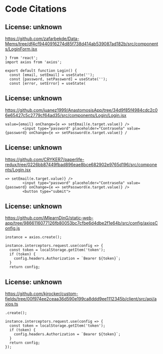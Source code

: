# Code Citations

## License: unknown
https://github.com/zafarbekde/Data-Mems/tree/df4cf9440916274d85f738d414ab539087ad182b/src/components/LoginForm.jsx

```
} from 'react';
import axios from 'axios';

export default function Login() {
  const [email, setEmail] = useState('');
  const [password, setPassword] = useState('');
  const [error, setError] = useState(
```


## License: unknown
https://github.com/juanez1999/AnastomosisApp/tree/34d9f85f4984cdc2c06e65427c5c2779cf64ad35/src/components/Login/Login.jsx

```
value={email} onChange={e => setEmail(e.target.value)} />
        <input type="password" placeholder="Contraseña" value={password} onChange={e => setPassword(e.target.value)} /
```


## License: unknown
https://github.com/CRYKER7/paperlife-redux/tree/0226bb87449fbad896eae8bce682902e9765d196/src/components/Login.jsx

```
=> setEmail(e.target.value)} />
        <input type="password" placeholder="Contraseña" value={password} onChange={e => setPassword(e.target.value)} />
        <button type="submit">
```


## License: unknown
https://github.com/iMlearnDinG/static-web-app/tree/9866116077126fb80053bc7cfbe6d4dbe2f1e64b/src/config/axiosConfig.js

```
instance = axios.create();

instance.interceptors.request.use(config => {
  const token = localStorage.getItem('token');
  if (token) {
    config.headers.Authorization = `Bearer ${token}`;
  }
  return config;
```


## License: unknown
https://github.com/kjrocker/custom-fields/tree/00f974ee2ceaa36d590e199ca8ddd9ee1112345b/client/src/api/axios.ts

```
.create();

instance.interceptors.request.use(config => {
  const token = localStorage.getItem('token');
  if (token) {
    config.headers.Authorization = `Bearer ${token}`;
  }
  return config;
});
```


